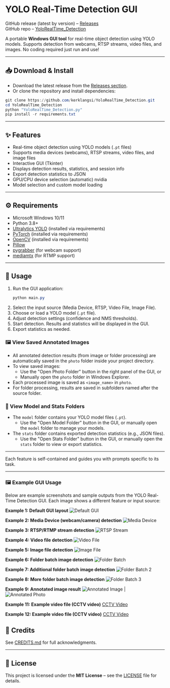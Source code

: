 
# YOLO Real-Time Detection GUI

GitHub release (latest by version) – [Releases](https://github.com/kerklangsi/YoloRealTime_Detection/releases)  
GitHub repo – [YoloRealTime_Detection](https://github.com/kerklangsi/YoloRealTime_Detection)

A portable **Windows GUI tool** for real-time object detection using YOLO models. Supports detection from webcams, RTSP streams, video files, and images. No coding required just run and use!

---

## 📥 Download & Install

* Download the latest release from the [Releases section](https://github.com/kerklangsi/YoloRealTime_Detection/releases).
* Or clone the repository and install dependencies:

```powershell
git clone https://github.com/kerklangsi/YoloRealTime_Detection.git
cd YoloRealTime_Detection
python "YoloRealTime_Detection.py"
pip install -r requirements.txt
```

---

## ✨ Features

- Real-time object detection using YOLO models (`.pt` files)
- Supports media devices (webcams), RTSP streams, video files, and image files
- Interactive GUI (Tkinter)
- Displays detection results, statistics, and session info
- Export detection statistics to JSON
- GPU/CPU device selection (automatic) nvidia 
- Model selection and custom model loading

---

## ⚙ Requirements

- Microsoft Windows 10/11
- Python 3.8+
- [Ultralytics YOLO](https://github.com/ultralytics/ultralytics) (installed via requirements)
- [PyTorch](https://pytorch.org/) (installed via requirements)
- [OpenCV](https://opencv.org/) (installed via requirements)
- [Pillow](https://python-pillow.org/)
- [pygrabber](https://pypi.org/project/pygrabber/) (for webcam support)
- [mediamtx](https://github.com/mediamtx/mediamtx) (for RTMP support)

---

## 📖 Usage

1. Run the GUI application:
   ```powershell
   python main.py
   ```
2. Select the input source (Media Device, RTSP, Video File, Image File).
3. Choose or load a YOLO model (`.pt` file).
4. Adjust detection settings (confidence and NMS thresholds).
5. Start detection. Results and statistics will be displayed in the GUI.
6. Export statistics as needed.

### 🖼 View Saved Annotated Images

* All annotated detection results (from image or folder processing) are automatically saved in the `photo` folder inside your project directory.
* To view saved images:
  - Use the "Open Photo Folder" button in the right panel of the GUI, or
  - Manually open the `photo` folder in Windows Explorer.
* Each processed image is saved as `<image_name>` in `photo`.
* For folder processing, results are saved in subfolders named after the source folder.

### 📁 View Model and Stats Folders

* The `model` folder contains your YOLO model files (`.pt`).
  - Use the "Open Model Folder" button in the GUI, or manually open the `model` folder to manage your models.
* The `stats` folder contains exported detection statistics (e.g., JSON files).
  - Use the "Open Stats Folder" button in the GUI, or manually open the `stats` folder to view or export statistics.

---

Each feature is self-contained and guides you with prompts specific to its task.

---


### 🖼 Example GUI Usage


Below are example screenshots and sample outputs from the YOLO Real-Time Detection GUI. Each image shows a different feature or input source:

**Example 1: Default GUI layout**
![Default GUI](https://github.com/kerklangsi/YoloRealTime_Detection/blob/main/example/GUI/example_1.png?raw=true)

**Example 2: Media Device (webcam/camera) detection**
![Media Device](https://github.com/kerklangsi/YoloRealTime_Detection/blob/main/example/GUI/example_2.png?raw=true)

**Example 3: RTSP/RTMP stream detection**
![RTSP Stream](https://github.com/kerklangsi/YoloRealTime_Detection/blob/main/example/GUI/example_3.png?raw=true)

**Example 4: Video file detection**
![Video File](https://github.com/kerklangsi/YoloRealTime_Detection/blob/main/example/GUI/example_4.png?raw=true)

**Example 5: Image file detection**
![Image File](https://github.com/kerklangsi/YoloRealTime_Detection/blob/main/example/GUI/example_5.png?raw=true)

**Example 6: Folder batch image detection**
![Folder Batch](https://github.com/kerklangsi/YoloRealTime_Detection/blob/main/example/GUI/example_6.png?raw=true)

**Example 7: Additional folder batch image detection**
![Folder Batch 2](https://github.com/kerklangsi/YoloRealTime_Detection/blob/main/example/GUI/example_6.png?raw=true)

**Example 8: More folder batch image detection**
![Folder Batch 3](https://github.com/kerklangsi/YoloRealTime_Detection/blob/main/example/GUI/example_6.png?raw=true)


**Example 9: Annotated image result**
 ![Annotated Image](https://github.com/kerklangsi/YoloRealTime_Detection/blob/main/example/Image/CCTV%20video_0004.png?raw=true) | ![Annotated Photo](https://github.com/kerklangsi/YoloRealTime_Detection/blob/main/photo/Image/CCTV%20video_0004.png?raw=true)

**Example 11: Example video file (CCTV video)**
[CCTV Video](https://raw.githubusercontent.com/kerklangsi/YoloRealTime_Detection/refs/heads/main/example/Video/CCTV%20video.mp4?raw=true)

**Example 12: Example video file (CCTV video)**
[CCTV Video](https://raw.githubusercontent.com/kerklangsi/YoloRealTime_Detection/refs/heads/main/example/Video/CCTV%20video.mp4?raw=true)

## 🙌 Credits

See [CREDITS.md](CREDITS.md) for full acknowledgments.

---

## 📜 License

This project is licensed under the **MIT License** – see the [LICENSE](LICENSE) file for details.